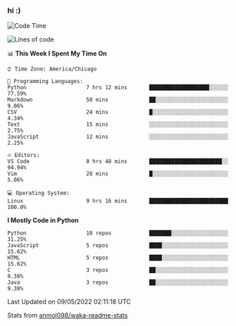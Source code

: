 ### hi :)

<!--START_SECTION:waka-->
![Code Time](http://img.shields.io/badge/Code%20Time-0-blue)

![Lines of code](https://img.shields.io/badge/From%20Hello%20World%20I%27ve%20Written-510%20Thousand%20lines%20of%20code-blue)

📊 **This Week I Spent My Time On** 

```text
⌚︎ Time Zone: America/Chicago

💬 Programming Languages: 
Python                   7 hrs 12 mins       ███████████████████░░░░░░   77.59% 
Markdown                 50 mins             ██░░░░░░░░░░░░░░░░░░░░░░░   9.06% 
CSV                      24 mins             █░░░░░░░░░░░░░░░░░░░░░░░░   4.34% 
Text                     15 mins             ░░░░░░░░░░░░░░░░░░░░░░░░░   2.75% 
JavaScript               12 mins             ░░░░░░░░░░░░░░░░░░░░░░░░░   2.25%

🔥 Editors: 
VS Code                  8 hrs 48 mins       ███████████████████████░░   94.94% 
Vim                      28 mins             █░░░░░░░░░░░░░░░░░░░░░░░░   5.06%

💻 Operating System: 
Linux                    9 hrs 16 mins       █████████████████████████   100.0%

```

**I Mostly Code in Python** 

```text
Python                   10 repos            ███████░░░░░░░░░░░░░░░░░░   31.25% 
JavaScript               5 repos             ████░░░░░░░░░░░░░░░░░░░░░   15.62% 
HTML                     5 repos             ████░░░░░░░░░░░░░░░░░░░░░   15.62% 
C                        3 repos             ██░░░░░░░░░░░░░░░░░░░░░░░   9.38% 
Java                     3 repos             ██░░░░░░░░░░░░░░░░░░░░░░░   9.38%

```



 Last Updated on 09/05/2022 02:11:18 UTC
<!--END_SECTION:waka-->

Stats from [anmol098/waka-readme-stats](https://github.com/anmol098/waka-readme-stats)